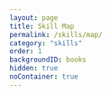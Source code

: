 ```yaml
---
layout: page
title: Skill Map
permalink: /skills/map/
category: "skills"
order: 1
backgroundID: books
hidden: true
noContainer: true
---
```


<script src="/assets/certification/libs/skill-tree.min.js"></script>
<script src="/assets/certification/libs/jquery.min.js"></script>
<script src="/assets/certification/libs/raphael.min.js"></script>
<script src="/assets/certification/libs/Treant.js"></script>
<link type="text/css" rel="stylesheet" href="/assets/certification/treant.css">
<link type="text/css" rel="stylesheet" href="/assets/certification/skill-tree.css">

<div class="links" id="pfad"></div>
<script>
      var dirname = window.location.origin + "/assets/certification/"
      SkillTreeViewer("#pfad", {
          "all": [
              dirname + "skill-data.json",
              dirname + "skill-links.json",
              dirname + "skill-tree-structure.json"
          ],
#          "reduced": [
#              dirname + "skill-data.json",
#              dirname + "skill-descriptions.json",
#              dirname + "skill-tree-structure.json"
#          ],
      });
</script>
